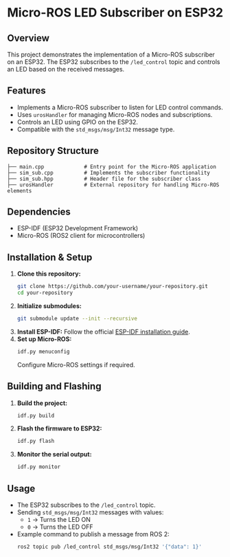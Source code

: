 # Micro-ROS LED Subscriber on ESP32

## Overview
This project demonstrates the implementation of a Micro-ROS subscriber on an ESP32. The ESP32 subscribes to the `/led_control` topic and controls an LED based on the received messages.

## Features
- Implements a Micro-ROS subscriber to listen for LED control commands.
- Uses `urosHandler` for managing Micro-ROS nodes and subscriptions.
- Controls an LED using GPIO on the ESP32.
- Compatible with the `std_msgs/msg/Int32` message type.

## Repository Structure
```
├── main.cpp             # Entry point for the Micro-ROS application
├── sim_sub.cpp          # Implements the subscriber functionality
├── sim_sub.hpp          # Header file for the subscriber class
├── urosHandler          # External repository for handling Micro-ROS elements
```

## Dependencies
- ESP-IDF (ESP32 Development Framework)
- Micro-ROS (ROS2 client for microcontrollers)

## Installation & Setup
1. **Clone this repository:**
   ```sh
   git clone https://github.com/your-username/your-repository.git
   cd your-repository
   ```
2. **Initialize submodules:**
   ```sh
   git submodule update --init --recursive
   ```
3. **Install ESP-IDF:** Follow the official [ESP-IDF installation guide](https://docs.espressif.com/projects/esp-idf/en/latest/esp32/get-started/index.html).
4. **Set up Micro-ROS:**
   ```sh
   idf.py menuconfig
   ```
   Configure Micro-ROS settings if required.

## Building and Flashing
1. **Build the project:**
   ```sh
   idf.py build
   ```
2. **Flash the firmware to ESP32:**
   ```sh
   idf.py flash
   ```
3. **Monitor the serial output:**
   ```sh
   idf.py monitor
   ```

## Usage
- The ESP32 subscribes to the `/led_control` topic.
- Sending `std_msgs/msg/Int32` messages with values:
  - `1` → Turns the LED ON
  - `0` → Turns the LED OFF
- Example command to publish a message from ROS 2:
  ```sh
  ros2 topic pub /led_control std_msgs/msg/Int32 '{"data": 1}'
  ```


